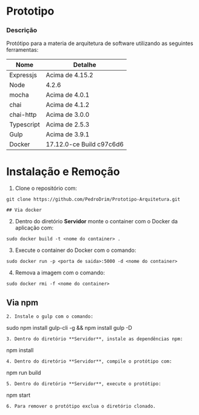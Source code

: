# Prototipo

### Descrição

Protótipo para a materia de arquitetura de software utilizando as seguintes ferramentas: 

| Nome | Detalhe |
|-------|--------|
| Expressjs | Acima de 4.15.2 |
| Node | 4.2.6
| mocha | Acima de 4.0.1 |
| chai | Acima de 4.1.2 |
| chai-http | Acima de 3.0.0 |
| Typescript | Acima de 2.5.3 |
| Gulp | Acima de 3.9.1 |
| Docker | 17.12.0-ce Build c97c6d6 |

# Instalação e Remoção
1. Clone o repositório com:
```
git clone https://github.com/PedroDrim/Prototipo-Arquitetura.git

## Via docker
```
2. Dentro do diretório **Servidor** monte o container com o Docker da aplicação com: 
```
sudo docker build -t <nome do container> .
```
3. Execute o container do Docker com o comando:
```
sudo docker run -p <porta de saida>:5000 -d <nome do container>
```
4. Remova a imagem com o comando:
```
sudo docker rmi -f <nome do container>
```

## Via npm
```
2. Instale o gulp com o comando: 
```
sudo npm install gulp-cli -g && npm install gulp -D 
```
3. Dentro do diretório **Servidor**, instale as dependências npm:
```
npm install
```
4. Dentro do diretório **Servidor**, compile o protótipo com:
```
npm run build
```
5. Dentro do diretório **Servidor**, execute o protótipo:
```
npm start
```
6. Para remover o protótipo exclua o diretório clonado.
